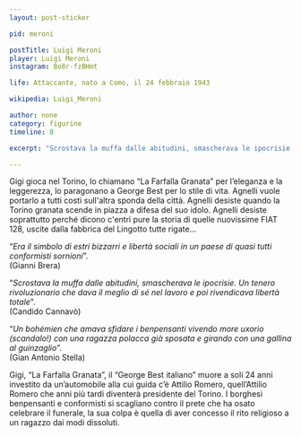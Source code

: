 ```yaml
---
layout: post-sticker

pid: meroni

postTitle: Luigi Meroni
player: Luigi Meroni
instagram: Bo8r-fzBHmt

life: Attaccante, nato a Como, il 24 febbraio 1943

wikipedia: Luigi_Meroni

author: none
category: figurine
timeline: 0

excerpt: "Scrostava la muffa dalle abitudini, smascherava le ipocrisie. Un tenero rivoluzionario che dava il meglio di sé nel lavoro e poi rivendicava libertà totale"

---
```

Gigi gioca nel Torino, lo chiamano “La Farfalla Granata” per l’eleganza e la leggerezza, lo paragonano a George Best per lo stile di vita.
Agnelli vuole portarlo a tutti costi sull'altra sponda della città.
Agnelli desiste quando la Torino granata scende in piazza a difesa del suo idolo.
Agnelli desiste soprattutto perché dicono c'entri pure la storia di quelle nuovissime  FIAT 128, uscite dalla fabbrica del Lingotto tutte rigate...

“_Era il simbolo di estri bizzarri e libertà sociali in un paese di quasi tutti conformisti sornioni_”.<br/>
(Gianni Brera)

“_Scrostava la muffa dalle abitudini, smascherava le ipocrisie. Un tenero rivoluzionario che dava il meglio di sé nel lavoro e poi rivendicava libertà totale_”.<br/>
(Candido Cannavò)

“_Un bohémien che amava sfidare i benpensanti vivendo more uxorio (scandalo!) con una ragazza polacca già sposata e girando con una gallina al guinzaglio_”.<br/>
(Gian Antonio Stella)

Gigi, “La Farfalla Granata”, il “George Best italiano” muore a soli 24 anni investito da un’automobile alla cui guida c’è Attilio Romero, quell’Attilio Romero che anni più tardi diventerà presidente del Torino.
I borghesi benpensanti e conformisti si scagliano contro il prete che ha osato celebrare il funerale, la sua colpa è quella di aver concesso il rito religioso a un ragazzo dai modi dissoluti.
